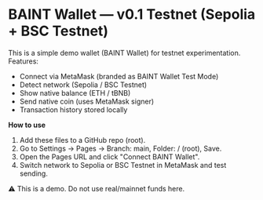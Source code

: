 # BAINT Wallet — v0.1 Testnet (Sepolia + BSC Testnet)

This is a simple demo wallet (BAINT Wallet) for testnet experimentation.
Features:
- Connect via MetaMask (branded as BAINT Wallet Test Mode)
- Detect network (Sepolia / BSC Testnet)
- Show native balance (ETH / tBNB)
- Send native coin (uses MetaMask signer)
- Transaction history stored locally

**How to use**
1. Add these files to a GitHub repo (root).
2. Go to Settings → Pages → Branch: main, Folder: / (root), Save.
3. Open the Pages URL and click "Connect BAINT Wallet".
4. Switch network to Sepolia or BSC Testnet in MetaMask and test sending.

⚠️ This is a demo. Do not use real/mainnet funds here.
